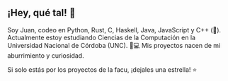 ## ¡Hey, qué tal! 👋

Soy Juan, codeo en Python, Rust, C, Haskell, Java, JavaScript y C++ (🤮). Actualmente estoy estudiando Ciencias de la Computación en la Universidad Nacional de Córdoba (UNC). 🎸💻
Mis proyectos nacen de mi aburrimiento y curiosidad.   

Si solo estás por los proyectos de la facu, ¡dejales una estrella! ⭐️
